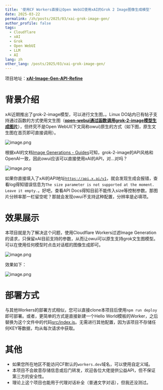 ```yaml
---
title: '使用CF Workers直接让Open WebUI使用xAI的Grok 2 Image图像生成模型'
date: 2025-03-22
permalink: /zh/posts/2025/03/xai-grok-image-gen/
author_profile: false
tags:
  - Cloudflare
  - xAI
  - Grok
  - Open WebUI
  - LLM
  - AI
lang: zh
other_lang: /posts/2025/03/xai-grok-image-gen/
---
```


项目地址：[**xAI-Image-Gen-API-Refine**](https://github.com/t0saki/xAI-Image-Gen-API-Refine)

# 背景介绍

xAI近期推出了grok-2-image模型，可以进行文生图，。Linux DO站内已有帖子支持通过函数的方式使用文生图（[**open-webui通过函数调用grok-2-image模型生成图片**](https://linux.do/t/topic/507091)），但终究不是Open WebUI(下文简称owui)原生的方式（如下图，原生文生图在首页即可直接调用）。

![image.png](https://i.tsk.im/file/u99ihMeT.png)

根据xAI的文档[Image Generations - Guides](https://docs.x.ai/docs/guides/image-generations)可知，grok-2-image的API风格和OpenAI一致，因此owui应该可以直接使用xAI的API，对…对吗？

![image.png](https://i.tsk.im/file/YKntvB57.png)

如果你直接填入了xAI的API地址[`https://api.x.ai/v1`](https://api.x.ai/v1)，就会发现生成会报错，查看log得知错误信息为`The size parameter is not supported at the moment. Leave it empty.`。好吧，查看API Docs得知目前不能传入size等控制参数。那图片分辨率那一栏留空呢？那就会发现owui不支持这种配置，分辨率是必填项。

# 效果展示

本项目就是为了解决这个问题，使用Cloudflare Workers过滤Image Generation的请求，只保留xAI目前支持的参数，从而让owui可以原生支持grok文生图模型。可以在使用任何模型时点击对话框的图像生成即可。

![image.png](https://i.tsk.im/file/3f4Qlyym.png)

效果如下：

![image.png](https://i.tsk.im/file/6UdUFNWM.png)

# 部署方式

与其他Workers的部署方式相似，您可以直接clone本项目后使用`npm run deploy`即可部署。或者，更简单的方式是直接新建一个Hello World模板的Worker，之后替换为这个文件中的代码[src/index.js](https://github.com/t0saki/xAI-Image-Gen-API-Refine/blob/master/src/index.js)。无需进行其他配置，因为该项目不存储任何KEY等数据，均从每次请求中获取。

# 其他

- 如果您所在地区不能访问CF默认的`workers.dev`域名，可以使用自定义域。
- 本项目不会故意存储信息或后门转发，欢迎各位大佬提供公益API，但不保证第三方的安全性。
- 理论上这个项目也能用于代理对话补全（普通文字对话），但我还没测过。 